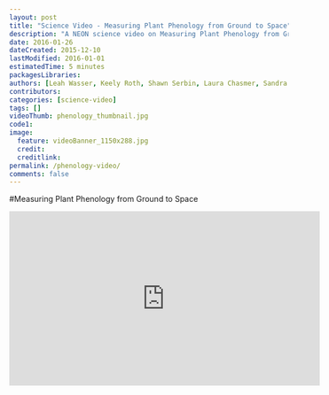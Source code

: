 ```yaml
---
layout: post
title: "Science Video - Measuring Plant Phenology from Ground to Space"
description: "A NEON science video on Measuring Plant Phenology from Ground to Space"
date: 2016-01-26
dateCreated: 2015-12-10
lastModified: 2016-01-01
estimatedTime: 5 minutes 
packagesLibraries:
authors: [Leah Wasser, Keely Roth, Shawn Serbin, Laura Chasmer, Sandra Henderson, Katie Jones, Sarah Newman, Colin Williams]
contributors:
categories: [science-video]
tags: []
videoThumb: phenology_thumbnail.jpg 
code1: 
image:
  feature: videoBanner_1150x288.jpg
  credit:
  creditlink:
permalink: /phenology-video/
comments: false
---
```



#Measuring Plant Phenology from Ground to Space


<iframe width="560" height="315" src="https://www.youtube.com/embed/_4uHLXL1yZA" frameborder="0" allowfullscreen></iframe>